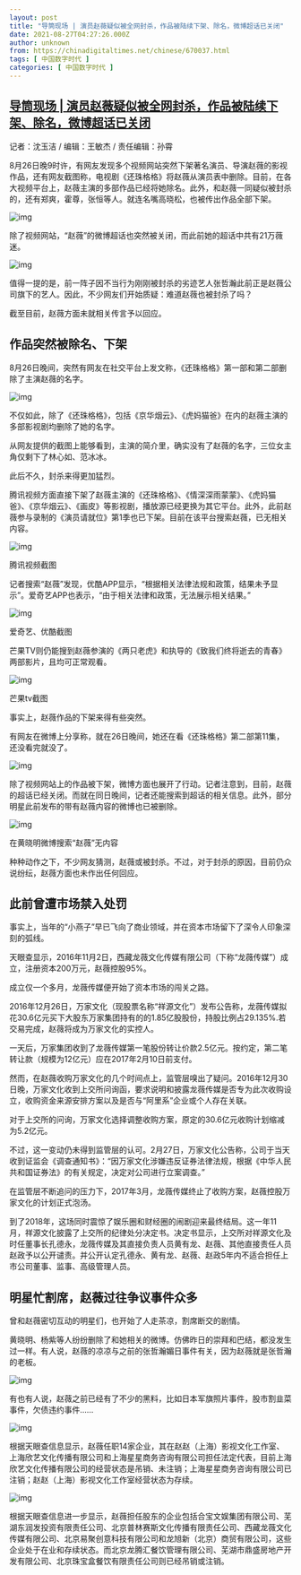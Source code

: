 ```yaml
---
layout: post
title: "导筒现场 | 演员赵薇疑似被全网封杀，作品被陆续下架、除名，微博超话已关闭"
date: 2021-08-27T04:27:26.000Z
author: unknown
from: https://chinadigitaltimes.net/chinese/670037.html
tags: [ 中国数字时代 ]
categories: [ 中国数字时代 ]
---
```

<!--1630038446000-->
[导筒现场 | 演员赵薇疑似被全网封杀，作品被陆续下架、除名，微博超话已关闭](https://chinadigitaltimes.net/chinese/670037.html)
------

<div>
<p><zz>记者：沈玉洁 / 编辑：王敏杰 / 责任编辑：孙霄</zz></p><p>8月26日晚9时许，有网友发现多个视频网站突然下架著名演员、导演赵薇的影视作品，还有网友截图称，电视剧《还珠格格》将赵薇从演员表中删除。目前，在各大视频平台上，赵薇主演的多部作品已经将她除名。此外，和赵薇一同疑似被封杀的，还有郑爽，霍尊，张恒等人。就连名嘴高晓松，也被传出作品全部下架。</p><p><img src="https://chinadigitaltimes.net/chinese/files/2021/08/post-670037-612865c854110." alt="img" /></p><p>除了视频网站，“赵薇”的微博超话也突然被关闭，而此前她的超话中共有21万薇迷。</p><p><img src="https://chinadigitaltimes.net/chinese/files/2021/08/post-670037-612865ca39282." alt="img" /></p><p>值得一提的是，前一阵子因不当行为刚刚被封杀的劣迹艺人张哲瀚此前正是赵薇公司旗下的艺人。因此，不少网友们开始质疑：难道赵薇也被封杀了吗？</p><p>截至目前，赵薇方面未就相关传言予以回应。</p><h2>作品突然被除名、下架</h2><p>8月26日晚间，突然有网友在社交平台上发文称，《还珠格格》第一部和第二部删除了主演赵薇的名字。</p><p><img src="https://chinadigitaltimes.net/chinese/files/2021/08/post-670037-612865cbc3402." alt="img" /></p><p>不仅如此，除了《还珠格格》，包括《京华烟云》、《虎妈猫爸》在内的赵薇主演的多部影视剧均删除了她的名字。</p><p>从网友提供的截图上能够看到，主演的简介里，确实没有了赵薇的名字，三位女主角仅剩下了林心如、范冰冰。</p><p>此后不久，封杀来得更加猛烈。</p><p>腾讯视频方面直接下架了赵薇主演的《还珠格格》、《情深深雨蒙蒙》、《虎妈猫爸》、《京华烟云》、《画皮》等影视剧，播放源已经更换为其它平台。此外，此前赵薇参与录制的《演员请就位》第1季也已下架。目前在该平台搜索赵薇，已无相关内容。</p><p><img src="https://chinadigitaltimes.net/chinese/files/2021/08/post-670037-612865cd5f674." alt="img" /></p><p><ts>腾讯视频截图</ts></p><p>记者搜索“赵薇”发现，优酷APP显示，“根据相关法律法规和政策，结果未予显示”。爱奇艺APP也表示，“由于相关法律和政策，无法展示相关结果。”</p><p><img src="https://chinadigitaltimes.net/chinese/files/2021/08/post-670037-612865ce9f04f." alt="img" /></p><p><ts>爱奇艺、优酷截图</ts></p><p>芒果TV则仍能搜到赵薇参演的《两只老虎》和执导的《致我们终将逝去的青春》两部影片，且均可正常观看。</p><p><img src="https://chinadigitaltimes.net/chinese/files/2021/08/post-670037-61286a3041b5b." alt="img" /></p><p><ts>芒果tv截图</ts></p><p>事实上，赵薇作品的下架来得有些突然。</p><p>有网友在微博上分享称，就在26日晚间，她还在看《还珠格格》第二部第11集，还没看完就没了。</p><p><img src="https://chinadigitaltimes.net/chinese/files/2021/08/post-670037-6128661b6c396." alt="img" /></p><p>除了视频网站上的作品被下架，微博方面也展开了行动。记者注意到，目前，赵薇的超话已经关闭。而就在同日晚间，记者还能搜索到超话的相关信息。此外，部分明星此前发布的带有赵薇内容的微博也已被删除。</p><p><img src="https://chinadigitaltimes.net/chinese/files/2021/08/post-670037-6128661cd201e." alt="img" /></p><p><ts>在黄晓明微博搜索“赵薇”无内容</ts></p><p>种种动作之下，不少网友猜测，赵薇或被封杀。不过，对于封杀的原因，目前仍众说纷纭，赵薇方面也未作出任何回应。</p><h2>此前曾遭市场禁入处罚</h2><p>事实上，当年的“小燕子”早已飞向了商业领域，并在资本市场留下了深令人印象深刻的弧线。</p><p>天眼查显示，2016年11月2日，西藏龙薇文化传媒有限公司（下称“龙薇传媒”）成立，注册资本200万元，赵薇控股95%。</p><p>成立仅一个多月，龙薇传媒便开始了资本市场的闯关之路。</p><p>2016年12月26日，万家文化（现股票名称“祥源文化”）发布公告称，龙薇传媒拟花30.6亿元买下大股东万家集团持有的的1.85亿股股份，持股比例占29.135%.若交易完成，赵薇将成为万家文化的实控人。</p><p>一天后，万家集团收到了龙薇传媒第一笔股份转让价款2.5亿元。按约定，第二笔转让款（规模为12亿元）应在2017年2月10日前支付。</p><p>然而，在赵薇收购万家文化的几个时间点上，监管层嗅出了疑问。2016年12月30日晚，万家文化收到上交所问询函，要求说明和披露龙薇传媒是否专为此次收购设立，收购资金来源安排方案以及是否与“阿里系”企业或个人存在关联。</p><p>对于上交所的问询，万家文化选择调整收购方案，原定的30.6亿元收购计划缩减为5.2亿元。</p><p>不过，这一变动仍未得到监管层的认可。2月27日，万家文化公告称，公司于当天收到证监会《调查通知书》：“因万家文化涉嫌违反证券法律法规，根据《中华人民共和国证券法》的有关规定，决定对公司进行立案调查。”</p><p>在监管层不断追问的压力下，2017年3月，龙薇传媒终止了收购方案，赵薇控股万家文化的计划正式泡汤。</p><p>到了2018年，这场同时震惊了娱乐圈和财经圈的闹剧迎来最终结局。这一年11月，祥源文化披露了上交所的纪律处分决定书。决定书显示，上交所对祥源文化及时任董事长孔德永，龙薇传媒及其直接负责人员黄有龙、赵薇、其他直接责任人员赵政予以公开谴责。并公开认定孔德永、黄有龙、赵薇、赵政5年内不适合担任上市公司董事、监事、高级管理人员。</p><h2>明星忙割席，赵薇过往争议事件众多</h2><p>曾和赵薇密切互动的明星们，也开始了人走茶凉，割席断交的剧情。</p><p>黄晓明、杨紫等人纷纷删除了和她相关的微博。仿佛昨日的崇拜和巴结，都没发生过一样。有人说，赵薇的凉凉与之前的张哲瀚媚日事件有关，因为赵薇就是张哲瀚的老板。</p><p><img src="https://chinadigitaltimes.net/chinese/files/2021/08/post-670037-6128661f33b5c." alt="img" /></p><p>有也有人说，赵薇之前已经有了不少的黑料，比如日本军旗照片事件，股市割韭菜事件，欠债违约事件……</p><p><img src="https://chinadigitaltimes.net/chinese/files/2021/08/post-670037-61286620e5b5b." alt="img" /></p><p>根据天眼查信息显示，赵薇任职14家企业，其在赵赵（上海）影视文化工作室、上海欣艺文化传播有限公司和上海星星商务咨询有限公司担任法定代表，目前上海欣艺文化传播有限公司的经营状态是吊销、未注销；上海星星商务咨询有限公司已注销；赵赵（上海）影视文化工作室经营状态为存续。</p><p><img src="https://chinadigitaltimes.net/chinese/files/2021/08/post-670037-61286622ef257.png" alt="img" /></p><p>根据天眼查信息进一步显示，赵薇担任股东的企业包括合宝文娱集团有限公司、芜湖东润发投资有限责任公司、北京普林赛斯文化传播有限责任公司、西藏龙薇文化传媒有限公司、北京易聚创意科技有限公司和龙旭新（北京）商贸有限公司，这些企业处于在业和存续状态。而北京龙腾汇餐饮管理有限公司、芜湖市鼎盛房地产开发有限公司、北京珠宝盒餐饮有限责任公司则已经吊销或注销。</p>
</div>
